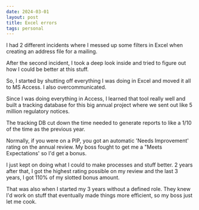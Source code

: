 ```yaml
---
date: 2024-03-01
layout: post
title: Excel errors
tags: personal
---
```


I had 2 different incidents where I messed up some filters in Excel when creating an address file for a mailing.

After the second incident, I took a deep look inside and tried to figure out how I could be better at this stuff.

So, I started by shutting off everything I was doing in Excel and moved it all to MS Access. I also overcommunicated.

Since I was doing everything in Access, I learned that tool really well and built a tracking database for this big annual project where we sent out like 5 million regulatory notices.

The tracking DB cut down the time needed to generate reports to like a 1/10 of the time as the previous year.

Normally, if you were on a PIP, you got an automatic 'Needs Improvement' rating on the annual review. My boss fought to get me a "Meets Expectations' so I'd get a bonus.

I just kept on doing what I could to make processes and stuff better. 2 years after that, I got the highest rating possible on my review and the last 3 years, I got 110% of my slotted bonus amount.

That was also when I started my 3 years without a defined role. They knew I'd work on stuff that eventually made things more efficient, so my boss just let me cook.
